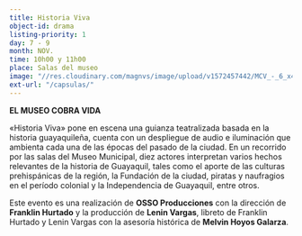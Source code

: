 ```yaml
---
title: Historia Viva
object-id: drama
listing-priority: 1
day: 7 - 9
month: NOV.
time: 10h00 y 11h00
place: Salas del museo
image: "//res.cloudinary.com/magnvs/image/upload/v1572457442/MCV_-_6_x424ek.jpg"
ext-url: "/capsulas/"
---
```

**EL MUSEO COBRA VIDA**  

&laquo;Historia Viva&raquo; pone en escena una guianza teatralizada basada en la historia guayaquileña, cuenta con un despliegue de audio e iluminación que ambienta cada una de las épocas del pasado de la ciudad. En un recorrido por las salas del Museo Municipal, diez actores interpretan varios hechos relevantes de la historia de Guayaquil, tales como el aporte de las culturas prehispánicas de la región, la Fundación de la ciudad, piratas y naufragios en el período colonial y la Independencia de Guayaquil, entre otros.  

Este evento es una realización de **OSSO Producciones** con la dirección de **Franklin Hurtado** y la producción de **Lenin Vargas**, libreto de Franklin Hurtado y Lenin Vargas con la asesoría histórica de **Melvin Hoyos Galarza**.
